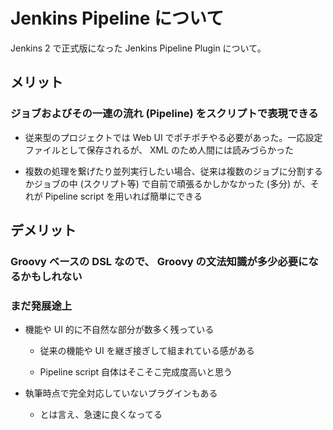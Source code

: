 Jenkins Pipeline について
=========================

Jenkins 2 で正式版になった Jenkins Pipeline Plugin について。

メリット
--------

### ジョブおよびその一連の流れ (Pipeline) をスクリプトで表現できる

-   従来型のプロジェクトでは Web UI
    でポチポチやる必要があった。一応設定ファイルとして保存されるが、 XML
    のため人間には読みづらかった

-   複数の処理を繋げたり並列実行したい場合、従来は複数のジョブに分割するかジョブの中
    (スクリプト等) で自前で頑張るかしかなかった (多分) が、それが Pipeline
    script を用いれば簡単にできる

デメリット
----------

### Groovy ベースの DSL なので、 Groovy の文法知識が多少必要になるかもしれない

### まだ発展途上

-   機能や UI 的に不自然な部分が数多く残っている

    -   従来の機能や UI を継ぎ接ぎして組まれている感がある

    -   Pipeline script 自体はそこそこ完成度高いと思う

-   執筆時点で完全対応していないプラグインもある

    -   とは言え、急速に良くなってる
